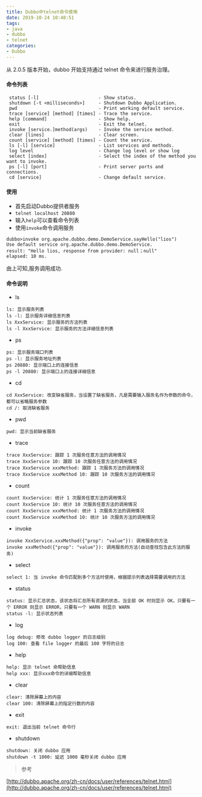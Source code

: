 ```yaml
---
title: Dubbo中telnet命令使用
date: 2019-10-24 10:48:51
tags:
- java
- dubbo
- telnet
categories:
- Dubbo   
---
```

从 2.0.5 版本开始，dubbo 开始支持通过 telnet 命令来进行服务治理。  
#### 命令列表
```
 status [-l]                      - Show status.
 shutdown [-t <milliseconds>]     - Shutdown Dubbo Application.
 pwd                              - Print working default service.
 trace [service] [method] [times] - Trace the service.
 help [command]                   - Show help.
 exit                             - Exit the telnet.
 invoke [service.]method(args)    - Invoke the service method.
 clear [lines]                    - Clear screen.
 count [service] [method] [times] - Count the service.
 ls [-l] [service]                - List services and methods.
 log level                        - Change log level or show log 
 select [index]                   - Select the index of the method you want to invoke.
 ps [-l] [port]                   - Print server ports and connections.
 cd [service]                     - Change default service.
```
#### 使用
* 首先启动Dubbo提供者服务
* ``telnet localhost 20880``
* 输入``help``可以查看命令列表
* 使用``invoke``命令调用服务  
```
dubbo>invoke org.apache.dubbo.demo.DemoService.sayHello("lios")
Use default service org.apache.dubbo.demo.DemoService.
result: "Hello lios, response from provider: null；null"
elapsed: 10 ms.
```
由上可知,服务调用成功.

#### 命令说明
* ls
```
ls: 显示服务列表
ls -l: 显示服务详细信息列表
ls XxxService: 显示服务的方法列表
ls -l XxxService: 显示服务的方法详细信息列表
```
* ps
```
ps: 显示服务端口列表
ps -l: 显示服务地址列表
ps 20880: 显示端口上的连接信息
ps -l 20880: 显示端口上的连接详细信息
```
* cd
```
cd XxxService: 改变缺省服务，当设置了缺省服务，凡是需要输入服务名作为参数的命令，都可以省略服务参数
cd /: 取消缺省服务
```
* pwd
```
pwd: 显示当前缺省服务
```
* trace 
```
trace XxxService: 跟踪 1 次服务任意方法的调用情况
trace XxxService 10: 跟踪 10 次服务任意方法的调用情况
trace XxxService xxxMethod: 跟踪 1 次服务方法的调用情况
trace XxxService xxxMethod 10: 跟踪 10 次服务方法的调用情况
```
* count
```
count XxxService: 统计 1 次服务任意方法的调用情况
count XxxService 10: 统计 10 次服务任意方法的调用情况
count XxxService xxxMethod: 统计 1 次服务方法的调用情况
count XxxService xxxMethod 10: 统计 10 次服务方法的调用情况
```
* invoke
```
invoke XxxService.xxxMethod({"prop": "value"}): 调用服务的方法
invoke xxxMethod({"prop": "value"}): 调用服务的方法(自动查找包含此方法的服务)
```
* select 
```
select 1: 当 invoke 命令匹配到多个方法时使用，根据提示列表选择需要调用的方法
```
* status
```
status: 显示汇总状态，该状态将汇总所有资源的状态，当全部 OK 时则显示 OK，只要有一个 ERROR 则显示 ERROR，只要有一个 WARN 则显示 WARN
status -l: 显示状态列表
```
* log
```
log debug: 修改 dubbo logger 的日志级别
log 100: 查看 file logger 的最后 100 字符的日志
```
* help 
```
help: 显示 telnet 命帮助信息
help xxx: 显示xxx命令的详细帮助信息
```
* clear
```
clear: 清除屏幕上的内容
clear 100: 清除屏幕上的指定行数的内容
```
* exit
```
exit: 退出当前 telnet 命令行
```
* shutdown
```
shutdown: 关闭 dubbo 应用
shutdown -t 1000: 延迟 1000 毫秒关闭 dubbo 应用
```

> 参考

[http://dubbo.apache.org/zh-cn/docs/user/references/telnet.html](http://dubbo.apache.org/zh-cn/docs/user/references/telnet.html)
